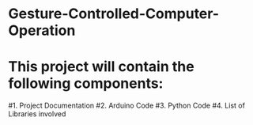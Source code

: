 # Gesture-Controlled-Computer-Operation
# This project will contain the following components:
#1. Project Documentation
#2. Arduino Code
#3. Python Code
#4. List of Libraries involved
